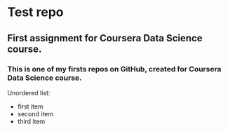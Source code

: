 # Test repo
## First assignment for Coursera Data Science course.
### This is one of my firsts repos on GitHub, created for Coursera Data Science course.

Unordered list:
* first item
* second item
* third item
